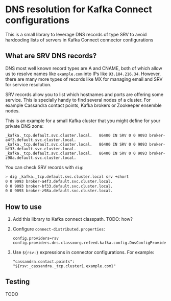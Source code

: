 # DNS resolution for Kafka Connect configurations

This is a small library to leverage DNS records of type SRV to avoid
hardcoding lists of servers in Kafka Connect connector configurations

## What are SRV DNS records?

DNS most well known record types are A and CNAME, both of which allow us to
resolve names like `example.com` into IPs like `93.184.216.34`. However,
there are many more types of records like MX for managing email and SRV for
service resolution.

SRV records allow you to list which hostnames and ports are offering some
service. This is specially handy to find several nodes of a cluster. For
example Cassandra contact points, Kafka brokers or Zookeeper ensemble nodes.

This is an example for a small Kafka cluster that you might define for your
private DNS zone:

```
_kafka._tcp.default.svc.cluster.local.   86400 IN SRV 0 0 9093 broker-a4f3.default.svc.cluster.local.
_kafka._tcp.default.svc.cluster.local.   86400 IN SRV 0 0 9093 broker-bf33.default.svc.cluster.local.
_kafka._tcp.default.svc.cluster.local.   86400 IN SRV 0 0 9093 broker-z98a.default.svc.cluster.local.
```

You can check SRV records with `dig`:

```bash
> dig _kafka._tcp.default.svc.cluster.local srv +short
0 0 9093 broker-a4f3.default.svc.cluster.local.
0 0 9093 broker-bf33.default.svc.cluster.local.
0 0 9093 broker-z98a.default.svc.cluster.local.
```

## How to use

1. Add this library to Kafka connect classpath. TODO: how?
   
2. Configure `connect-distributed.properties`:

   ```properties
   config.providers=rsv
   config.providers.dns.class=org.refeed.kafka.config.DnsConfigProvider
   ```
3. Use `${rsv:}` expressions in connector configurations. For example:

   ```
   "cassandra.contact.points": "${rsv:_cassandra._tcp.cluster1.example.com}"
   ```
   
## Testing

TODO